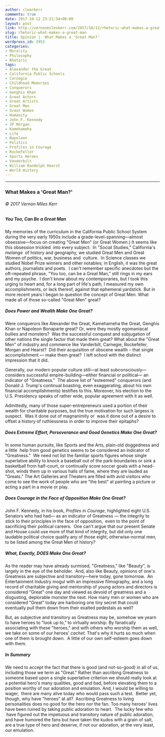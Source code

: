 ```yaml
---
author: clearkerr
comments: true
date: 2017-10-12 23:21:54+00:00
layout: post
link: http://vernonmileskerr.com/2017/10/12/rhetoric-what-makes-a-great-man/
slug: rhetoric-what-makes-a-great-man
title: Opinion |  What Makes a 'Great Man?'
wordpress_id: 2953
categories:
- Morality
- Philosophy
- Rhetoric
tags:
- Alexander the Great
- California Public Schools
- Carnegie
- Childhood Memories
- Conquerors
- Genghis Khan
- Great Actors
- Great Artists
- Great Men
- Great Women
- Humanity
- John F. Kennedy
- JP Morgan
- Kamehameha
- Life
- Napoleon
- Politics
- Profiles in Courage
- Rockefeller
- Sports Heroes
- Vanderbilt
- William Randolph Hearst
- World History
---
```


* * *





### What Makes a 'Great Man?'




###### © 2017 Vernon Miles Kerr




##### You Too, Can Be a Great Man


My memories of the curriculum in the California Public School System during the very early 1950s include a grade-level-spanning—almost obsessive—focus on creating "Great Men" (or Great Women.) It seems like this obsession trickled  into every subject:  In "Social Studies," California's _melange_  of history and geography, we studied Great Men and Great Women of politics, war, business and  culture.  In Science classes we studied Nobel Prize winners and other notables; in English, it was the great authors, journalists and poets.  I can't remember specific anecdotes but the oft-repeated phrase, "You too, can be a Great Man," still rings in my ears and my psyche.  I don't know about my contemporaries, but I took this urging to heart and, for a long part of life's path, I measured my own accomplishments, or lack thereof, against that ephemeral yardstick. But in more recent years I began to question the concept of Great Men. What made all of those so-called "Great Men" great?


##### Does Power and Wealth Make One Great?


Were conquerors like Alexander the Great, Kamehameha the Great, Genghis Khan or Napoleon Bonaparte great? Or, were they mostly egomaniacal bullies and monsters?  Was the successful conquest and subjugation of other nations the single factor that made them great? What about the "Great Men" of industry and commerce like Vanderbilt, Carnegie, Rockefeller, Morgan and Hearst?  Did their acquisition of obscene wealth – that single accomplishment — make them great?  I left school with the distinct impression that it did.

Generally, our modern popular culture still—at least subconsciously—considers successful empire-building—either financial or political— an indicator of "Greatness."  The above list of "esteemed" conquerors (and Donald J. Trump's continual boasting, even exaggerating, about his own financial accomplishments) testifies to this. Moreover, his election to the U.S. Presidency speaks of rather wide, popular agreement with it as well.

Admittedly, many of those super-entrepreneurs used a portion of their wealth for charitable purposes, but the true motivation for such largess is suspect.  Was it done out of magnanimity or  was it done out of a desire to offset a history of ruthlessness in order to improve their epitaphs?


##### Does Extreme Effort, Perseverance and Good Genetics Make One Great?


In some human pursuits, like Sports and the Arts, plain-old doggedness and a little  help from good genetics seems to be considered an indicator of "Greatness."  We need not list the familiar sports figures whose single superlative ability to knock a baseball out of the park-boundaries or sink a basketball from half-court, or continually score soccer goals with a head-shot, winds them up in various halls of fame, where they are lauded as "Greats." The Art Galleries and Theaters are filled with avid visitors who come to see the work of people who are "the best" at painting a picture or acting a part in a movie or play.


##### Does Courage in the Face of Opposition Make One Great?


John F. Kennedy, in his book, _Profiles in Courage_, highlighted eight U.S. Senators who had had— as an indicator of Greatness — the integrity to stick to their principles in the face of opposition,  even to the point of sacrificing their political careers.  One can't argue that our present Senate and House could use more of that kind of integrity, but did only one laudable political choice qualify any of those eight, otherwise-normal men, to be listed among the Great Men of history?


##### What, Exactly, DOES Make One Great?


As the reader may have already surmised, "Greatness," like "Beauty", is largely in the eye of the beholder.  And, also like Beauty, opinions of one's Greatness are subjective and transitory—here today, gone tomorrow.  An Entertainment Industry mogul with an impressive filmography, and a long record of charitable giving and mentorship of young actors and directors is considered "Great" one day and viewed as devoid of greatness and a disgusting, deplorable monster the next. How many men or women who are considered "Great" today are harboring one tiny secret that could eventually pull them down from their exalted pedestals as well?

But, as subjective and transitory as Greatness may be, somehow we yearn to have heroes to "look up to," to virtually worship. By fanatically associating with these "heroes," and with others who worship them as well, we take on some of our heroes' _cachet_. That's why it hurts so much when one of them is brought down.  A little of our own self-esteem goes down with them.


##### In Summary


We need to accept the fact that there is good (and not-so-good) in all of us, including those we term as "Great." Rather than ascribing Greatness to someone based upon a single superlative criterion we should really look at a potential hero's many qualities, good and bad, before elevating them to a position worthy of our adoration and emulation. And, I would be willing to wager,  there are many alive today who would pass such a test.  Better yet, though, why have "heroes" at all?  Ascribing Greatness to living personalities does no good for the hero nor the fan. Too many heroes' lives have been ruined by taking public adoration to heart.  The lucky few who  have figured out the impetuous and transitory nature of public adoration, and have humored the fans but have taken the kudos with a grain of salt, are a true type of hero and deserve, if not our adoration, at the very least, our emulation.


